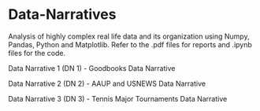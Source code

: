 # Data-Narratives
Analysis of highly complex real life data and its organization using Numpy, Pandas, Python and Matplotlib. Refer to the .pdf files for reports and .ipynb files for the code.

Data Narrative 1 (DN 1) - Goodbooks Data Narrative

Data Narrative 2 (DN 2) - AAUP and USNEWS Data Narrative

Data Narrative 3 (DN 3) - Tennis Major Tournaments Data Narrative
